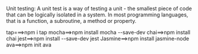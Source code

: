 Unit testing:
A unit test is a way of testing a unit - the smallest piece of code that can be logically isolated in a system. In most programming languages, that is a function, a subroutine, a method or property. 

tap===>npm i tap
mocha==>npm install mocha --save-dev
chai==>npm install chai
jest==>npm install --save-dev jest
Jasmine==>npm install jasmine-node
ava==>npm init ava